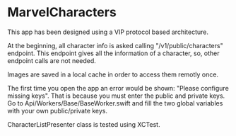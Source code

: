 #  MarvelCharacters


This app has been designed using a VIP protocol based architecture.

At the beginning, all character info is asked calling "/v1/public/characters" endpoint. This endpoint gives all the information of a character, so, other endpoint calls are not needed.

Images are saved in a local cache in order to access them remotly once.

The first time you open the app an error would be shown: "Please configure missing keys". That is because you must enter the public and private keys. Go to Api/Workers/Base/BaseWorker.swift and fill the two global variables with your own public/private keys.

CharacterListPresenter class is tested using XCTest.

